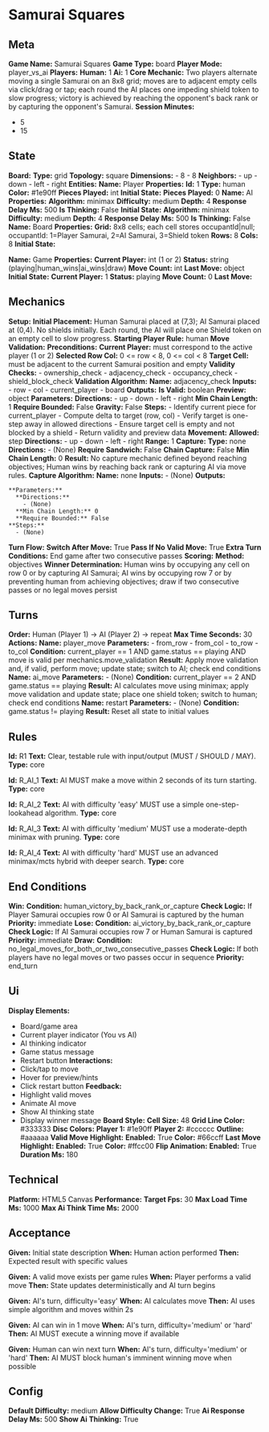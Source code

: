 # Samurai Squares

## Meta

**Game Name:** Samurai Squares
**Game Type:** board
**Player Mode:** player_vs_ai
**Players:**
  **Human:** 1
  **Ai:** 1
**Core Mechanic:** Two players alternate moving a single Samurai on an 8x8 grid; moves are to adjacent empty cells via click/drag or tap; each round the AI places one impeding shield token to slow progress; victory is achieved by reaching the opponent's back rank or by capturing the opponent's Samurai.
**Session Minutes:**
  - 5
  - 15

## State

**Board:**
  **Type:** grid
  **Topology:** square
  **Dimensions:**
    - 8
    - 8
  **Neighbors:**
    - up
    - down
    - left
    - right
**Entities:**
  **Name:** Player
  **Properties:**
    **Id:** 1
    **Type:** human
    **Color:** #1e90ff
    **Pieces Played:** int
  **Initial State:**
    **Pieces Played:** 0
  **Name:** AI
  **Properties:**
    **Algorithm:** minimax
    **Difficulty:** medium
    **Depth:** 4
    **Response Delay Ms:** 500
    **Is Thinking:** False
  **Initial State:**
    **Algorithm:** minimax
    **Difficulty:** medium
    **Depth:** 4
    **Response Delay Ms:** 500
    **Is Thinking:** False
  **Name:** Board
  **Properties:**
    **Grid:** 8x8 cells; each cell stores occupantId|null; occupantId: 1=Player Samurai, 2=AI Samurai, 3=Shield token
    **Rows:** 8
    **Cols:** 8
  **Initial State:**

  **Name:** Game
  **Properties:**
    **Current Player:** int (1 or 2)
    **Status:** string (playing|human_wins|ai_wins|draw)
    **Move Count:** int
    **Last Move:** object
  **Initial State:**
    **Current Player:** 1
    **Status:** playing
    **Move Count:** 0
    **Last Move:**


## Mechanics

**Setup:**
  **Initial Placement:** Human Samurai placed at (7,3); AI Samurai placed at (0,4). No shields initially. Each round, the AI will place one Shield token on an empty cell to slow progress.
  **Starting Player Rule:** human
**Move Validation:**
  **Preconditions:**
    **Current Player:** must correspond to the active player (1 or 2)
    **Selected Row Col:** 0 <= row < 8, 0 <= col < 8
    **Target Cell:** must be adjacent to the current Samurai position and empty
  **Validity Checks:**
    - ownership_check
    - adjacency_check
    - occupancy_check
    - shield_block_check
  **Validation Algorithm:**
    **Name:** adjacency_check
    **Inputs:**
      - row
      - col
      - current_player
      - board
    **Outputs:**
      **Is Valid:** boolean
      **Preview:** object
    **Parameters:**
      **Directions:**
        - up
        - down
        - left
        - right
      **Min Chain Length:** 1
      **Require Bounded:** False
      **Gravity:** False
    **Steps:**
      - Identify current piece for current_player
      - Compute delta to target (row, col)
      - Verify target is one-step away in allowed directions
      - Ensure target cell is empty and not blocked by a shield
      - Return validity and preview data
**Movement:**
  **Allowed:** step
  **Directions:**
    - up
    - down
    - left
    - right
  **Range:** 1
**Capture:**
  **Type:** none
  **Directions:**
    - (None)
  **Require Sandwich:** False
  **Chain Capture:** False
  **Min Chain Length:** 0
  **Result:** No capture mechanic defined beyond reaching objectives; Human wins by reaching back rank or capturing AI via move rules.
  **Capture Algorithm:**
    **Name:** none
    **Inputs:**
      - (None)
    **Outputs:**

    **Parameters:**
      **Directions:**
        - (None)
      **Min Chain Length:** 0
      **Require Bounded:** False
    **Steps:**
      - (None)
**Turn Flow:**
  **Switch After Move:** True
  **Pass If No Valid Move:** True
  **Extra Turn Conditions:** End game after two consecutive passes
**Scoring:**
  **Method:** objectives
  **Winner Determination:** Human wins by occupying any cell on row 0 or by capturing AI Samurai; AI wins by occupying row 7 or by preventing human from achieving objectives; draw if two consecutive passes or no legal moves persist

## Turns

**Order:** Human (Player 1) → AI (Player 2) → repeat
**Max Time Seconds:** 30
**Actions:**
  **Name:** player_move
  **Parameters:**
    - from_row
    - from_col
    - to_row
    - to_col
  **Condition:** current_player == 1 AND game.status == playing AND move is valid per mechanics.move_validation
  **Result:** Apply move validation and, if valid, perform move; update state; switch to AI; check end conditions
  **Name:** ai_move
  **Parameters:**
    - (None)
  **Condition:** current_player == 2 AND game.status == playing
  **Result:** AI calculates move using minimax; apply move validation and update state; place one shield token; switch to human; check end conditions
  **Name:** restart
  **Parameters:**
    - (None)
  **Condition:** game.status != playing
  **Result:** Reset all state to initial values

## Rules


**Id:** R1
**Text:** Clear, testable rule with input/output (MUST / SHOULD / MAY).
**Type:** core


**Id:** R_AI_1
**Text:** AI MUST make a move within 2 seconds of its turn starting.
**Type:** core


**Id:** R_AI_2
**Text:** AI with difficulty 'easy' MUST use a simple one-step-lookahead algorithm.
**Type:** core


**Id:** R_AI_3
**Text:** AI with difficulty 'medium' MUST use a moderate-depth minimax with pruning.
**Type:** core


**Id:** R_AI_4
**Text:** AI with difficulty 'hard' MUST use an advanced minimax/mcts hybrid with deeper search.
**Type:** core


## End Conditions

**Win:**
  **Condition:** human_victory_by_back_rank_or_capture
  **Check Logic:** If Player Samurai occupies row 0 or AI Samurai is captured by the human
  **Priority:** immediate
**Lose:**
  **Condition:** ai_victory_by_back_rank_or_capture
  **Check Logic:** If AI Samurai occupies row 7 or Human Samurai is captured
  **Priority:** immediate
**Draw:**
  **Condition:** no_legal_moves_for_both_or_two_consecutive_passes
  **Check Logic:** If both players have no legal moves or two passes occur in sequence
  **Priority:** end_turn

## Ui

**Display Elements:**
  - Board/game area
  - Current player indicator (You vs AI)
  - AI thinking indicator
  - Game status message
  - Restart button
**Interactions:**
  - Click/tap to move
  - Hover for preview/hints
  - Click restart button
**Feedback:**
  - Highlight valid moves
  - Animate AI move
  - Show AI thinking state
  - Display winner message
**Board Style:**
  **Cell Size:** 48
  **Grid Line Color:** #333333
  **Disc Colors:**
    **Player 1:** #1e90ff
    **Player 2:** #cccccc
    **Outline:** #aaaaaa
  **Valid Move Highlight:**
    **Enabled:** True
    **Color:** #66ccff
  **Last Move Highlight:**
    **Enabled:** True
    **Color:** #ffcc00
  **Flip Animation:**
    **Enabled:** True
    **Duration Ms:** 180

## Technical

**Platform:** HTML5 Canvas
**Performance:**
  **Target Fps:** 30
  **Max Load Time Ms:** 1000
  **Max Ai Think Time Ms:** 2000

## Acceptance


**Given:** Initial state description
**When:** Human action performed
**Then:** Expected result with specific values


**Given:** A valid move exists per game rules
**When:** Player performs a valid move
**Then:** State updates deterministically and AI turn begins


**Given:** AI's turn, difficulty='easy'
**When:** AI calculates move
**Then:** AI uses simple algorithm and moves within 2s


**Given:** AI can win in 1 move
**When:** AI's turn, difficulty='medium' or 'hard'
**Then:** AI MUST execute a winning move if available


**Given:** Human can win next turn
**When:** AI's turn, difficulty='medium' or 'hard'
**Then:** AI MUST block human's imminent winning move when possible


## Config

**Default Difficulty:** medium
**Allow Difficulty Change:** True
**Ai Response Delay Ms:** 500
**Show Ai Thinking:** True